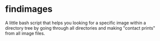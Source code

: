 # findimages
A little bash script that helps you looking for a specific image within a directory tree by going through all directories and making "contact prints" from all image files.

